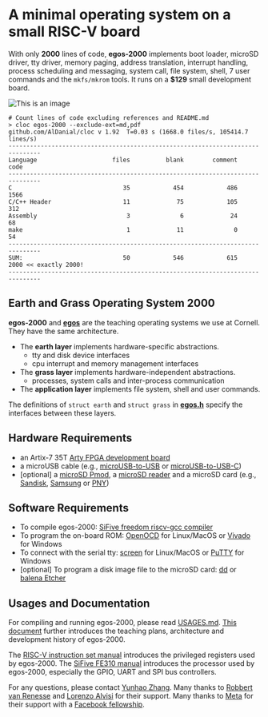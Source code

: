 # A minimal operating system on a small RISC-V board

With only **2000** lines of code, **egos-2000** implements boot loader, microSD driver, tty driver, memory paging, address translation, interrupt handling, process scheduling and messaging, system call, file system, shell, 7 user commands and the `mkfs/mkrom` tools.
It runs on a **$129** small development board.

![This is an image](https://dolobyte.net/print/egos-2000.jpg)

```shell
# Count lines of code excluding references and README.md
> cloc egos-2000 --exclude-ext=md,pdf
github.com/AlDanial/cloc v 1.92  T=0.03 s (1668.0 files/s, 105414.7 lines/s)
-------------------------------------------------------------------------------
Language                     files          blank        comment           code
-------------------------------------------------------------------------------
C                               35            454            486           1566
C/C++ Header                    11             75            105            312
Assembly                         3              6             24             68
make                             1             11              0             54
-------------------------------------------------------------------------------
SUM:                            50            546            615           2000 << exactly 2000!
-------------------------------------------------------------------------------
```

## Earth and Grass Operating System 2000

**egos-2000** and [**egos**]() are the teaching operating systems we use at Cornell. They have the same architecture.

* The **earth layer** implements hardware-specific abstractions.
    * tty and disk device interfaces
    * cpu interrupt and memory management interfaces
* The **grass layer** implements hardware-independent abstractions.
    * processes, system calls and inter-process communication
* The **application layer** implements file system, shell and user commands.

The definitions of `struct earth` and `struct grass` in [**egos.h**](library/egos.h) specify the interfaces between these layers.

## Hardware Requirements
* an Artix-7 35T [Arty FPGA development board](https://www.xilinx.com/products/boards-and-kits/arty.html)
* a microUSB cable (e.g., [microUSB-to-USB](https://www.amazon.com/CableCreation-Charging-Shielded-Charger-Compatible/dp/B07CKXQ9NB?ref_=ast_sto_dp&th=1&psc=1) or [microUSB-to-USB-C](https://www.amazon.com/dp/B0744BKDRD?psc=1&ref=ppx_yo2_dt_b_product_details))
* [optional] a [microSD Pmod](https://digilent.com/reference/pmod/pmodmicrosd/start?redirect=1), a [microSD reader](https://www.amazon.com/dp/B07G5JV2B5?psc=1&ref=ppx_yo2_dt_b_product_details) and a microSD card (e.g., [Sandisk](https://www.amazon.com/dp/B073K14CVB?ref=ppx_yo2_dt_b_product_details&th=1), [Samsung](https://www.amazon.com/dp/B09B1F9L52?ref=ppx_yo2_dt_b_product_details&th=1) or [PNY](https://www.amazon.com/dp/B08RG87JN5?ref=ppx_yo2_dt_b_product_details&th=1))

## Software Requirements
* To compile egos-2000: [SiFive freedom riscv-gcc compiler](https://github.com/sifive/freedom-tools/releases/tag/v2020.04.0-Toolchain.Only)
* To program the on-board ROM: [OpenOCD](https://github.com/xpack-dev-tools/openocd-xpack/releases/tag/v0.11.0-1) for Linux/MacOS or [Vivado](https://www.xilinx.com/support/download.html) for Windows
* To connect with the serial tty: [screen](https://linux.die.net/man/1/screen) for Linux/MacOS or [PuTTY](https://www.putty.org/) for Windows
* [optional] To program a disk image file to the microSD card: [dd](https://linux.die.net/man/1/dd) or [balena Etcher](https://www.balena.io/etcher/)

## Usages and Documentation

For compiling and running egos-2000, please read [USAGES.md](references/USAGES.md). 
[This document](references/README.md) further introduces the teaching plans, architecture and development history of egos-2000.

The [RISC-V instruction set manual](references/riscv-privileged-v1.10.pdf) introduces the privileged registers used by egos-2000.
The [SiFive FE310 manual](references/sifive-fe310-v19p04.pdf) introduces the processor used by egos-2000, especially the GPIO, UART and SPI bus controllers.

For any questions, please contact [Yunhao Zhang](https://dolobyte.net/).
Many thanks to [Robbert van Renesse](https://www.cs.cornell.edu/home/rvr/) and [Lorenzo Alvisi](https://www.cs.cornell.edu/lorenzo/) for their support.
Many thanks to [Meta](https://about.facebook.com/meta/) for their support with a [Facebook fellowship](https://research.facebook.com/fellows/zhang-yunhao/).

